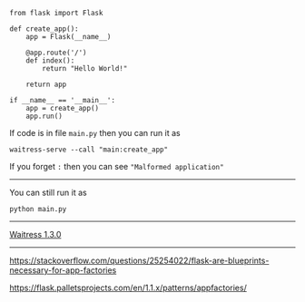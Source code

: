 
```
from flask import Flask

def create_app():
    app = Flask(__name__)
       
    @app.route('/')
    def index():
        return "Hello World!"

    return app
    
if __name__ == '__main__':
    app = create_app()
    app.run()
```

If code is in file `main.py` then you can run it as

    waitress-serve --call "main:create_app"

If you forget `:` then you can see `"Malformed application"` 

---

You can still run it as 

    python main.py 
    
----

[Waitress 1.3.0](https://docs.pylonsproject.org/projects/waitress/en/stable/runner.html)

---
    
https://stackoverflow.com/questions/25254022/flask-are-blueprints-necessary-for-app-factories 

https://flask.palletsprojects.com/en/1.1.x/patterns/appfactories/
